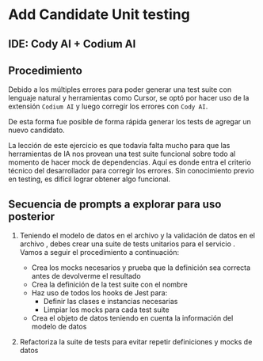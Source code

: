 # Add Candidate Unit testing
## IDE: Cody AI + Codium AI

## Procedimiento
Debido a los múltiples errores para poder generar una test suite con lenguaje natural y herramientas como Cursor, se optó por hacer uso de la extensión `Codium AI` y luego corregir los errores con `Cody AI`.

De esta forma fue posible de forma rápida generar los tests de agregar un nuevo candidato.

La lección de este ejercicio es que todavía falta mucho para que las herramientas de IA nos provean una test suite funcional sobre todo al momento de hacer mock de dependencias. Aquí es donde entra el criterio técnico del desarrollador para corregir los errores. Sin conocimiento previo en testing, es difícil lograr obtener algo funcional.

## Secuencia de prompts a explorar para uso posterior

1. Teniendo el modelo de datos en el archivo <nombre-del-archivo> y la validación de datos en el archivo <nombre-del-archivo>, debes crear una suite de tests unitarios para el servicio <nombre-del-servicio>. Vamos a seguir el procedimiento a continuación:
    * Crea los mocks necesarios y prueba que la definición sea correcta antes de devolverme el resultado
    * Crea la definición de la test suite con el nombre <nombre-de-la-test-suite>
    * Haz uso de todos los hooks de Jest para:
        * Definir las clases e instancias necesarias
        * Limpiar los mocks para cada test suite
    * Crea el objeto de datos teniendo en cuenta la información del modelo de datos

2. Refactoriza la suite de tests para evitar repetir definiciones y mocks de datos
